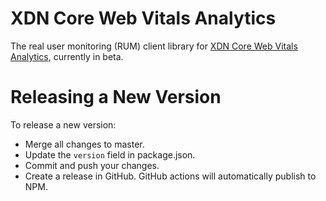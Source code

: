 # XDN Core Web Vitals Analytics

The real user monitoring (RUM) client library for [XDN Core Web Vitals Analytics](https://www.moovweb.com/events/real-time-core-web-vitals-analytics), currently in beta.

# Releasing a New Version

To release a new version:

- Merge all changes to master.
- Update the `version` field in package.json.
- Commit and push your changes.
- Create a release in GitHub. GitHub actions will automatically publish to NPM.
